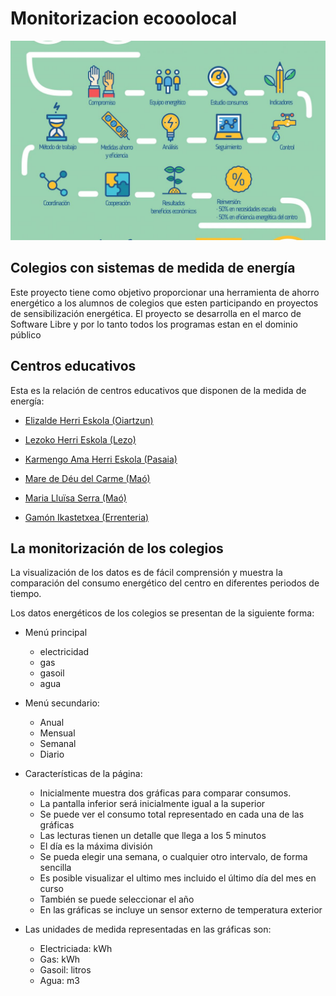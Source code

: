 # Monitorizacion ecooolocal
 
 <center>
 <img src="./docs/proceso.jpg" width="600">
 </center>
 
## Colegios con sistemas de medida de energía

Este proyecto tiene como objetivo proporcionar una herramienta de ahorro energético a los alumnos de colegios que esten participando en proyectos de sensibilización energética.
El proyecto se desarrolla en el marco de Software Libre y por lo tanto todos los programas estan en el dominio público


## Centros educativos
Esta es la relación de centros educativos que disponen de la medida de energía:

* [Elizalde Herri Eskola (Oiartzun) ](http://91.121.157.131/emoncms/dashboard/view?id=41)

* [Lezoko Herri Eskola (Lezo) ](http://91.121.157.131/emoncms/dashboard/view?id=58)

* [Karmengo Ama Herri Eskola (Pasaia) ](http://91.121.157.131/emoncms/dashboard/view?id=42)

* [Mare de Déu del Carme (Maó) ](http://91.121.157.131/emoncms/dashboard/view?id=62)

* [Maria Lluïsa Serra (Maó) ](http://91.121.157.131/emoncms/dashboard/view?id=67)

* [Gamón Ikastetxea (Errenteria) ](https://app.energomonitor.cz/login?next=/)



## La monitorización de los colegios
La visualización de los datos es de fácil comprensión y muestra la comparación del consumo energético del centro en diferentes periodos de tiempo. 

Los datos energéticos de los colegios se presentan de la siguiente forma:

* Menú principal
    * electricidad 
    * gas
    * gasoil
    * agua
    
* Menú secundario:
    * Anual 
    * Mensual
    * Semanal 
    * Diario

* Características de la página:
    * Inicialmente muestra dos gráficas para comparar consumos. 
    * La pantalla inferior será inicialmente igual a la superior
    * Se puede ver el consumo total representado en cada una de las gráficas
    * Las lecturas tienen un detalle que llega a los 5 minutos
    * El día es la máxima división
    * Se pueda elegir una semana, o cualquier otro intervalo, de forma sencilla
    * Es posible visualizar el ultimo mes incluido el último día del mes en curso
    * También se puede seleccionar el año
    * En las gráficas se incluye un sensor externo de temperatura exterior
    
* Las unidades de medida representadas en las gráficas son:
    * Electriciada: kWh
    * Gas: kWh
    * Gasoil: litros
    * Agua: m3
